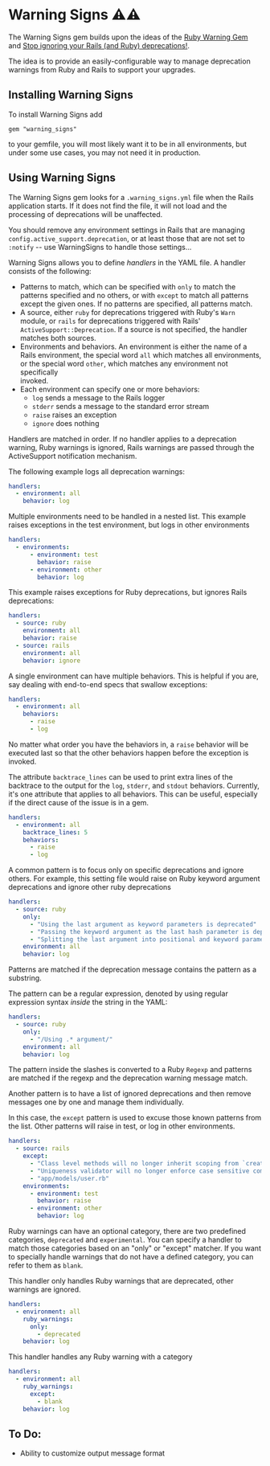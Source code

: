 # Warning Signs ⚠️⚠️

The Warning Signs gem builds upon the ideas of the
[Ruby Warning Gem](https://github.com/jeremyevans/ruby-warning) 
and [Stop ignoring your Rails (and Ruby) deprecations!](https://blog.testdouble.com/posts/2023-04-24-stop-ignoring-your-ruby-and-rails-deprecations/).

The idea is to provide an easily-configurable way to manage deprecation 
warnings from Ruby and Rails to support your upgrades.

## Installing Warning Signs

To install Warning Signs add

`gem "warning_signs"`

to your gemfile, you will most likely want it to be in all environments, but 
under some use cases, you may not need it in production.

## Using Warning Signs

The Warning Signs gem looks for a `.warning_signs.yml` file when the Rails
application starts. If it does not find the file, it will not load and the 
processing of deprecations will be unaffected.

You should remove any environment settings in Rails that are managing 
`config.active_support.deprecation`, or at least those that are not
set to `:notify` -- use WarningSigns to handle those settings...

Warning Signs  allows you to define _handlers_ in the YAML file. A handler 
consists of the following:

* Patterns to match, which can be specified with `only` to match the 
  patterns specified and no others, or with `except` to match all patterns 
  except the given ones. If no patterns are specified, all patterns match.
* A source, either `ruby` for deprecations triggered with Ruby's `Warn` 
  module, or `rails` for deprecations triggered with Rails' 
  `ActiveSupport::Deprecation`. If a source is not specified, the handler 
  matches both sources.
* Environments and behaviors. An environment is either the name of a Rails 
  environment, the special word `all` which matches all environments, or the 
  special word `other`, which matches any environment not specifically  
  invoked. 
* Each environment can specify one or more behaviors:
  * `log` sends a message to the Rails logger
  * `stderr` sends a message to the standard error stream
  * `raise` raises an exception
  * `ignore` does nothing

Handlers are matched in order. If no handler applies to a deprecation 
warning, Ruby warnings is ignored, Rails warnings are passed through
the ActiveSupport notification mechanism.

The following example logs all deprecation warnings:

```yaml
handlers:
  - environment: all
    behavior: log
```

Multiple environments need to be handled in a nested list. This example 
raises exceptions in the test environment, but logs in other environments

```yaml
handlers:
  - environments:
      - environment: test
        behavior: raise
      - environment: other
        behavior: log
```

This example raises exceptions for Ruby deprecations, but ignores Rails 
deprecations:

```yaml
handlers:
  - source: ruby
    environment: all
    behavior: raise
  - source: rails
    environment: all
    behavior: ignore
```

A single environment can have multiple behaviors. This is helpful if you are,
say dealing with end-to-end specs that swallow exceptions:

```yaml
handlers:
  - environment: all
    behaviors: 
      - raise
      - log
```

No matter what order you have the behaviors in, a `raise` behavior will be 
executed last so that the other behaviors happen before the exception is 
invoked.

The attribute `backtrace_lines` can be used to print extra lines of the 
backtrace to the output for the `log`, `stderr`, and `stdout` behaviors. 
Currently, it's one attribute that applies to all behaviors. This can be 
useful, especially if the direct cause of the issue is in a gem.

```yaml
handlers:
  - environment: all
    backtrace_lines: 5
    behaviors: 
      - raise
      - log
```

A common pattern is to focus only on specific deprecations and ignore others.
For example, this setting file would raise on Ruby keyword argument 
deprecations and ignore other ruby deprecations

```yaml
handlers:
  - source: ruby
    only:
      - "Using the last argument as keyword parameters is deprecated"
      - "Passing the keyword argument as the last hash parameter is deprecated"
      - "Splitting the last argument into positional and keyword parameters is deprecated"
    environment: all
    behavior: log
```

Patterns are matched if the deprecation message contains the pattern as a 
substring.

The pattern can be a regular expression, denoted by using regular expression 
syntax _inside_ the string in the YAML:

```yaml
handlers:
  - source: ruby
    only:
      - "/Using .* argument/"
    environment: all
    behavior: log
```

The pattern inside the slashes is converted to a Ruby `Regexp` and patterns 
are matched if the regexp and the deprecation warning message match.

Another pattern is to have a list of ignored deprecations and then remove 
messages one by one and manage them individually.

In this case, the `except` pattern is used to excuse those known patterns 
from the list. Other patterns will raise in test, or log in other environments. 

```yaml
handlers:
  - source: rails
    except:
      - "Class level methods will no longer inherit scoping from `create!` in"
      - "Uniqueness validator will no longer enforce case sensitive comparison"
      - "app/models/user.rb"
    environments:
      - environment: test
        behavior: raise
      - environment: other
        behavior: log
```

Ruby warnings can have an optional category, there are two predefined 
categories, `deprecated` and `experimental`. You can specify a handler to 
match those categories based on an "only" or "except" matcher. If you want 
to specially handle warnings that do not have a defined category, you can 
refer to them as `blank`.

This handler only handles Ruby warnings that are deprecated, other warnings 
are ignored.

```yaml
handlers:
  - environment: all
    ruby_warnings:
      only:
        - deprecated
    behavior: log
```

This handler handles any Ruby warning with a category

```yaml
handlers:
  - environment: all
    ruby_warnings:
      except:
        - blank
    behavior: log
```

## To Do:

* Ability to customize output message format
